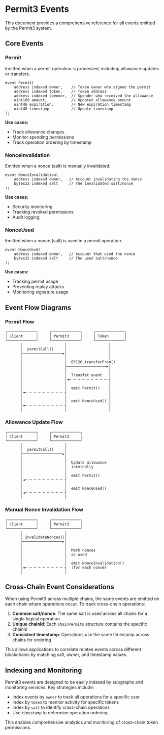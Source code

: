 # Permit3 Events

This document provides a comprehensive reference for all events emitted by the Permit3 system.

## Core Events

### Permit

Emitted when a permit operation is processed, including allowance updates or transfers.

```solidity
event Permit(
    address indexed owner,    // Token owner who signed the permit
    address indexed token,    // Token address
    address indexed spender,  // Spender who received the allowance
    uint160 amount,           // Updated allowance amount
    uint48 expiration,        // New expiration timestamp
    uint48 timestamp          // Update timestamp
);
```

**Use cases:**
- Track allowance changes
- Monitor spending permissions
- Track operation ordering by timestamp

### NonceInvalidation

Emitted when a nonce (salt) is manually invalidated.

```solidity
event NonceInvalidation(
    address indexed owner,   // Account invalidating the nonce
    bytes32 indexed salt     // The invalidated salt/nonce
);
```

**Use cases:**
- Security monitoring
- Tracking revoked permissions
- Audit logging

### NonceUsed

Emitted when a nonce (salt) is used in a permit operation.

```solidity
event NonceUsed(
    address indexed owner,   // Account that used the nonce
    bytes32 indexed salt     // The used salt/nonce
);
```

**Use cases:**
- Tracking permit usage
- Preventing replay attacks
- Monitoring signature usage

## Event Flow Diagrams

### Permit Flow

```
┌─────────────┐     ┌─────────────┐     ┌─────────────┐
│ Client      │     │ Permit3     │     │ Token       │
└─────────────┘     └─────────────┘     └─────────────┘
       │                   │                   │
       │  permitCall()     │                   │
       ├──────────────────►│                   │
       │                   │                   │
       │                   │  ERC20.transferFrom()
       │                   ├──────────────────►│
       │                   │                   │
       │                   │  Transfer event   │
       │                   │◄─ ─ ─ ─ ─ ─ ─ ─ ─ ┤
       │                   │                   │
       │                   │  emit Permit()    │
       │◄─ ─ ─ ─ ─ ─ ─ ─ ─ ┤                   │
       │                   │                   │
       │                   │  emit NonceUsed() │
       │◄─ ─ ─ ─ ─ ─ ─ ─ ─ ┤                   │
       │                   │                   │
```

### Allowance Update Flow

```
┌─────────────┐     ┌─────────────┐
│ Client      │     │ Permit3     │
└─────────────┘     └─────────────┘
       │                   │
       │  permitCall()     │
       ├──────────────────►│
       │                   │
       │                   │  Update allowance
       │                   │  internally
       │                   │
       │                   │  emit Permit()
       │◄─ ─ ─ ─ ─ ─ ─ ─ ─ ┤
       │                   │
       │                   │  emit NonceUsed()
       │◄─ ─ ─ ─ ─ ─ ─ ─ ─ ┤
       │                   │
```

### Manual Nonce Invalidation Flow

```
┌─────────────┐     ┌─────────────┐
│ Client      │     │ Permit3     │
└─────────────┘     └─────────────┘
       │                   │
       │ invalidateNonces()│
       ├──────────────────►│
       │                   │
       │                   │  Mark nonces
       │                   │  as used
       │                   │
       │                   │  emit NonceInvalidation()
       │◄─ ─ ─ ─ ─ ─ ─ ─ ─ ┤  (for each nonce)
       │                   │
```

## Cross-Chain Event Considerations

When using Permit3 across multiple chains, the same events are emitted on each chain where operations occur. To track cross-chain operations:

1. **Common salt/nonce**: The same salt is used across all chains for a single logical operation
2. **Unique chainId**: Each `ChainPermits` structure contains the specific chainId
3. **Consistent timestamp**: Operations use the same timestamp across chains for ordering

This allows applications to correlate related events across different blockchains by matching salt, owner, and timestamp values.

## Indexing and Monitoring

Permit3 events are designed to be easily indexed by subgraphs and monitoring services. Key strategies include:

- Index events by `owner` to track all operations for a specific user
- Index by `token` to monitor activity for specific tokens
- Index by `salt` to identify cross-chain operations
- Use `timestamp` to determine operation ordering

This enables comprehensive analytics and monitoring of cross-chain token permissions.